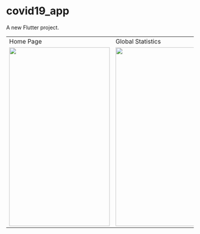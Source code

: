 # covid19_app

A new Flutter project.






<table>
  <tr>
    <td>Home Page</td>
    <td>Global Statistics</td>
     <td>Country Statistics</td>
     <td>Slot Checker</td>
    
  </tr>
  <tr>
    <td><img src="https://user-images.githubusercontent.com/105305827/179911938-5f714989-db1b-4d23-b132-46e289c2ddbe.png" width=270 height=480></td>
    <td><img src="https://user-images.githubusercontent.com/105305827/179908082-e41ed970-64ea-4419-a51c-735b0d346816.png" width=270 height=480></td>
    <td><img src="https://user-images.githubusercontent.com/105305827/179909388-c10963b6-abf2-4446-8930-c7e480e069cb.png" width=270 height=480></td> 
    <td><img src="screenshots/Screenshot_1582745139.png" width=270 height=480></td>
  </tr>
 </table>


